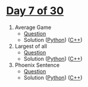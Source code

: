 # [Day 7 of 30](https://www.hackerrank.com/contests/day-7-of-30/challenges "Day 7 of 30 contest link")

1. Average Game
   - [Question](https://www.hackerrank.com/contests/day-7-of-30/challenges/average-game "Average Game")
   - Solution ([Python](Average%20Game/Python/ "Solution in Python")) ([C++](Average%20Game/C++/ "Solution in C++"))
2. Largest of all
   - [Question](https://www.hackerrank.com/contests/day-7-of-30/challenges/largest-of-all "Largest of all")
   - Solution ([Python](Largest%20of%20all/Python/ "Solution in Python")) ([C++](Largest%20of%20all/C++/ "Solution in C++"))
3. Phoenix Sentence
   - [Question](https://www.hackerrank.com/contests/day-7-of-30/challenges/phoenix-sentence "Phoenix Sentence")
   - Solution ([Python](Phoenix%20Sentence/Python/ "Solution in Python")) ([C++](Phoenix%20Sentence/C++/ "Solution in C++"))
